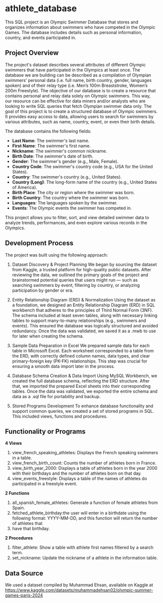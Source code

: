 # athlete_database
This SQL project is an Olympic Swimmer Database that stores and organizes information about swimmers who have competed in the Olympic Games. The database includes
details such as personal information, country, and events participated in.

## Project Overview
The project's dataset describes several attributes of different Olympic swimmers that have participated in the Olympics at least once. The database we are building
can be described as a compilation of Olympian swimmers’ personal data (i.e. full name, birth country, gender, languages spoken) and of their relay type (i.e. Men’s
100m Breaststroke, Women’s 200m Freestyle). The objective of our database is to create a resource that contains personal and relay data solely on Olympic swimmers.
This way, our resource can be effective for data miners and/or analysts who are looking to write SQL queries that fetch Olympian swimmer data only. The goal of
this project is to create a structured database of Olympic swimmers. It provides easy access to data, allowing users to search for swimmers by various
attributes, such as name, country, event, or even their birth details.

The database contains the following fields:

- **Last Name**: The swimmer's last name.
- **First Name**: The swimmer's first name.
- **Nickname**: The swimmer's common nickname.
- **Birth Date**: The swimmer's date of birth.
- **Gender**: The swimmer's gender (e.g., Male, Female).
- **Country Code**: The swimmer's country code (e.g., USA for the United States).
- **Country**: The swimmer's country (e.g., United States).
- **Country (Long)**: The long-form name of the country (e.g., United States of America).
- **Birth Place**: The city or region where the swimmer was born.
- **Birth Country**: The country where the swimmer was born.
- **Languages**: The languages spoken by the swimmer.
- **Events**: The Olympic events the swimmer has competed in.

This project allows you to filter, sort, and view detailed swimmer data to analyze trends, performances, and even explore various records in the Olympics.

## Development Process

The project was built using the following approach:

1. Dataset Discovery & Project Planning
We began by sourcing the dataset from Kaggle, a trusted platform for high-quality public datasets. After reviewing the data, we outlined the primary goals of the
project and brainstormed potential queries that users might run — such as searching swimmers by event, filtering by country, or analyzing participation by gender
or era.

3. Entity Relationship Diagram (ERD) & Normalization
Using the dataset as a foundation, we designed an Entity Relationship Diagram (ERD) in SQL workbench that adheres to the principles of Third Normal Form (3NF). The
schema included at least seven tables, along with necessary linking tables to support many-to-many relationships (e.g., swimmers and events). This ensured the
database was logically structured and avoided redundancy. Once the data was validated, we saved it as a .mwb to use for later when creating the schema.

4. Sample Data Preparation in Excel
We prepared sample data for each table in Microsoft Excel. Each worksheet corresponded to a table from the ERD, with correctly defined column names, data types,
and clear primary-foreign key (PK-FK) relationships. This step was crucial for ensuring a smooth data import later in the process.

5. Database Schema Creation & Data Import
Using MySQL Workbench, we created the full database schema, reflecting the ERD structure. After that, we imported the prepared Excel sheets into their
corresponding tables. Once the data was validated, we exported the entire schema and data as a .sql file for portability and backup.

6. Stored Programs Development
To enhance database functionality and support common queries, we created a set of stored programs in SQL. This included views, functions and procedures. 


## Functionality or Programs

**4 Views**
1. view_french_speaking_athletes: Displays the French speaking swimmers in a table.
2. view_french_birth_count: Counts the number of athletes born in France.
3. view_birth_year_2000: Displays a table of athletes born in the year 2000 with their birthdays and the number of athletes born on that day.
4. view_events_freestyle: Displays a table of the names of athletes do participated in a freestyle event.


**2 Functions**
1. all_spanish_female_athletes: Generate a function of female athletes from Spain.
2. fetched_athlete_birthday:the user will enter in a birthdate using the following format: YYYY-MM-DD, and this function will return the number of athletes that
3. have that birthday. 



**2 Procedures**
1. filter_athlete: Show a table with athlete first names filtered by a search term.
2. set_nickname: Update the nickname of a athlete in the information table.


## Data Source
We used a dataset compiled by Muhammad Ehsan, available on Kaggle at https://www.kaggle.com/datasets/muhammadehsan02/olympic-summer-games-paris-2024


